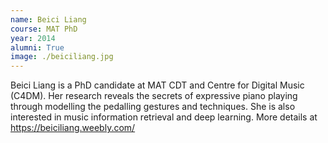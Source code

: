```yaml
---
name: Beici Liang
course: MAT PhD
year: 2014
alumni: True
image: ./beiciliang.jpg
---
```

Beici Liang is a PhD candidate at MAT CDT and Centre for Digital Music (C4DM). Her research reveals the secrets of expressive piano playing through modelling the pedalling gestures and techniques. She is also interested in music information retrieval and deep learning. More details at https://beiciliang.weebly.com/